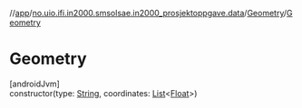 //[app](../../../index.md)/[no.uio.ifi.in2000.smsolsae.in2000_prosjektoppgave.data](../index.md)/[Geometry](index.md)/[Geometry](-geometry.md)

# Geometry

[androidJvm]\
constructor(type: [String](https://kotlinlang.org/api/latest/jvm/stdlib/kotlin/-string/index.html), coordinates: [List](https://kotlinlang.org/api/latest/jvm/stdlib/kotlin.collections/-list/index.html)&lt;[Float](https://kotlinlang.org/api/latest/jvm/stdlib/kotlin/-float/index.html)&gt;)

